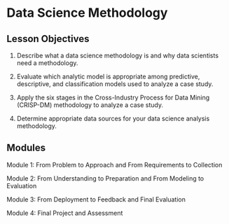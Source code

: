 # Data Science Methodology

## Lesson Objectives
1. Describe what a data science methodology is and why data scientists need a methodology.

2. Evaluate which analytic model is appropriate among predictive, descriptive, and classification models used to analyze a case study.

3. Apply the six stages in the Cross-Industry Process for Data Mining (CRISP-DM) methodology to analyze a case study.

4. Determine appropriate data sources for your data science analysis methodology.

## Modules

Module 1: From Problem to Approach and From Requirements to Collection

Module 2: From Understanding to Preparation and From Modeling to Evaluation

Module 3: From Deployment to Feedback and Final Evaluation

Module 4: Final Project and Assessment
